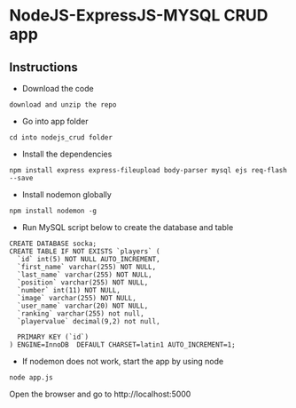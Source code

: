 # NodeJS-ExpressJS-MYSQL CRUD app



## Instructions

- Download the code

```
download and unzip the repo
```

- Go into app folder

```
cd into nodejs_crud folder
```

- Install the dependencies

```
npm install express express-fileupload body-parser mysql ejs req-flash --save
```

- Install nodemon globally

```
npm install nodemon -g
```

- Run MySQL script below to create the database and table

```
CREATE DATABASE socka;
CREATE TABLE IF NOT EXISTS `players` (
  `id` int(5) NOT NULL AUTO_INCREMENT,
  `first_name` varchar(255) NOT NULL,
  `last_name` varchar(255) NOT NULL,
  `position` varchar(255) NOT NULL,
  `number` int(11) NOT NULL,
  `image` varchar(255) NOT NULL,
  `user_name` varchar(20) NOT NULL,
  `ranking` varchar(255) not null,
  `playervalue` decimal(9,2) not null,

  PRIMARY KEY (`id`)
) ENGINE=InnoDB  DEFAULT CHARSET=latin1 AUTO_INCREMENT=1;
```

- If nodemon does not work, start the app by using node

```
node app.js
```

Open the browser and go to http://localhost:5000

